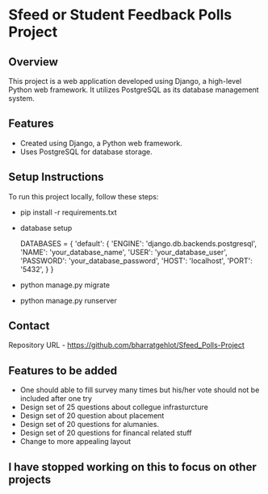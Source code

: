 # Sfeed or Student Feedback Polls Project

## Overview
This project is a web application developed using Django, a high-level Python web framework. It utilizes PostgreSQL as its database management system.

## Features
- Created using Django, a Python web framework.
- Uses PostgreSQL for database storage.

## Setup Instructions
To run this project locally, follow these steps:
- pip install -r requirements.txt
- database setup

  DATABASES = {
    'default': {
        'ENGINE': 'django.db.backends.postgresql',
        'NAME': 'your_database_name',
        'USER': 'your_database_user',
        'PASSWORD': 'your_database_password',
        'HOST': 'localhost',
        'PORT': '5432',
    }
}

- python manage.py migrate
- python manage.py runserver

## Contact
Repository URL - https://github.com/bharratgehlot/Sfeed_Polls-Project

## Features to be added

 - One should able to fill survey many times but his/her vote should not be included after one try
 - Design set of 25 questions about collegue infrasturcture
 - Design set of 20 question about placement
 - Design set of 20 questions for alumanies.
 - Design set of 20 questions for financal related stuff
 - Change to more appealing layout

## I have stopped working on this to focus on other projects  

